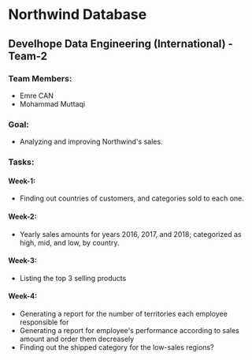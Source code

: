 # Northwind Database
## Develhope Data Engineering (International) - Team-2

### Team Members:
* Emre CAN
* Mohammad Muttaqi

### Goal:
* Analyzing and improving Northwind's sales.

### Tasks:
#### Week-1:
* Finding out countries of customers, and categories sold to each one.

#### Week-2:
* Yearly sales amounts for years 2016, 2017, and 2018; categorized as high, mid, and low, by country.

#### Week-3:
* Listing the top 3 selling products

#### Week-4:
* Generating a report for the number of territories each employee responsible for
* Generating a report for employee's performance according to sales amount and order them decreasely
* Finding out the shipped category for the low-sales regions?
